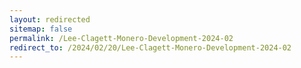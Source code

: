 ```yaml
---
layout: redirected
sitemap: false
permalink: /Lee-Clagett-Monero-Development-2024-02
redirect_to: /2024/02/20/Lee-Clagett-Monero-Development-2024-02
---
```

